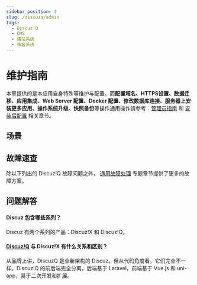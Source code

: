 ```yaml
---
sidebar_position: 3
slug: /discuzq/admin
tags:
  - Discuz!Q
  - CMS
  - 建站系统
  - 博客系统
---
```


# 维护指南

本章提供的是本应用自身特殊等维护与配置。而**配置域名、HTTPS设置、数据迁移、应用集成、Web Server 配置、Docker 配置、修改数据库连接、服务器上安装更多应用、操作系统升级、快照备份**等操作通用操作请参考：[管理员指南](../administrator) 和 [安装后配置](../installation/setup/) 相关章节。

## 场景

## 故障速查

除以下列出的 Discuz!Q 故障问题之外， [通用故障处理](../troubleshooting) 专题章节提供了更多的故障方案。 


## 问题解答

#### Discuz 包含哪些系列？

Discuz 有两个系列的产品：Discuz!X 和 Discuz!Q。

#### [Discuz!Q](https://discuz.com/) 与 Discuz!X 有什么关系和区别？

从品牌上讲，DiscuzQ 是全新架构的 Discuz。但从代码角度看，它们完全不一样。Discuz!Q 的前后端完全分离，后端基于 Laravel，前端基于 Vue.js 和 uni-app，易于二次开发和扩展。




